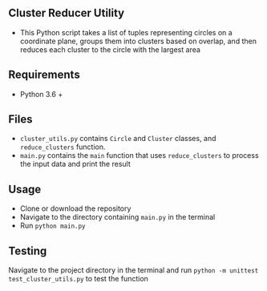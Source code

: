 ## Cluster Reducer Utility
- This Python script takes a list of tuples representing circles on a coordinate plane, groups them into clusters based on overlap, and then reduces each cluster to the circle with the largest area

## Requirements
- Python 3.6 +

## Files
- `cluster_utils.py` contains `Circle` and `Cluster` classes, and `reduce_clusters` function.
- `main.py` contains the `main` function that uses `reduce_clusters` to process the input data and print the result

## Usage
- Clone or download the repository
- Navigate to the directory containing `main.py` in the terminal
- Run `python main.py`

## Testing
Navigate to the project directory in the terminal and run `python -m unittest test_cluster_utils.py` to test the function
